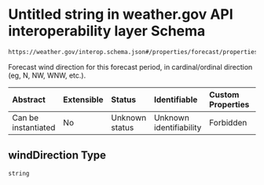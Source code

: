 # Untitled string in weather.gov API interoperability layer Schema

```txt
https://weather.gov/interop.schema.json#/properties/forecast/properties/days/items/properties/periods/items/properties/data/properties/windDirection
```

Forecast wind direction for this forecast period, in cardinal/ordinal direction (eg, N, NW, WNW, etc.).

| Abstract            | Extensible | Status         | Identifiable            | Custom Properties | Additional Properties | Access Restrictions | Defined In                                                                                                 |
| :------------------ | :--------- | :------------- | :---------------------- | :---------------- | :-------------------- | :------------------ | :--------------------------------------------------------------------------------------------------------- |
| Can be instantiated | No         | Unknown status | Unknown identifiability | Forbidden         | Allowed               | none                | [interop-layer.schema.json\*](../../../api-interop-layer/interop-layer.schema.json "open original schema") |

## windDirection Type

`string`
